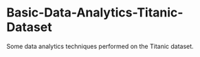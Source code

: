 # Basic-Data-Analytics-Titanic-Dataset
Some data analytics techniques performed on the Titanic dataset.
